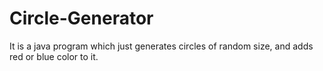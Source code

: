 Circle-Generator
================

It is a java program which just generates circles of random size, and adds red or blue color to it.

